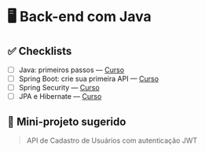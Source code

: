 # 🖥️ Back-end com Java

## ✅ Checklists

- [ ] Java: primeiros passos — [Curso](https://cursos.alura.com.br/course/java-introducao-orientacao-objetos)
- [ ] Spring Boot: crie sua primeira API — [Curso](https://cursos.alura.com.br/course/spring-boot-crie-sua-api)
- [ ] Spring Security — [Curso](https://cursos.alura.com.br/course/spring-boot-seguranca-api)
- [ ] JPA e Hibernate — [Curso](https://cursos.alura.com.br/course/spring-boot-persistencia-jpa-hibernate)

## 🎯 Mini-projeto sugerido
> API de Cadastro de Usuários com autenticação JWT